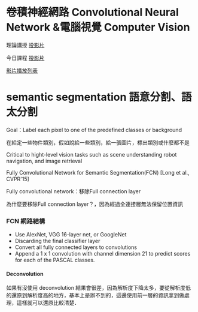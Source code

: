 # 卷積神經網路 Convolutional Neural Network &電腦視覺 Computer Vision

理論講授 [投影片 ](https://drive.google.com/file/d/1gr_U_FlIT8cbJ35zr5Raf1tNe5x4rgkM/view)

今日課程 [投影片 ](https://drive.google.com/file/d/1pEJ-2RYYwOAIow90JqfaBKRWSZApWYSN/view)

[影片播放列表](https://www.youtube.com/playlist?list=PL1f_B9coMEeDtGJ00o8v9Qg7z0meYcdhB)

# semantic segmentation 語意分割、語太分割

Goal：Label each pixel to one of the predefined classes or background

在給定一些物件類別，假如說給一些類別，給一張圖片，標出類別或什麼都不是

Critical to hight-level vision tasks such as scene understanding robot navigation, and image retrieval

Fully Convolutional Network for Semantic Segmentation\(FCN\) \[Long et al., CVPR'15\]

Fully convolutional network：移除Full connection layer

為什麼要移除Full connection layer？，因為經過全連接層無法保留位置資訊

### FCN 網路結構

* Use AlexNet, VGG 16-layer net, or GoogleNet
* Discarding the final classifier layer
* Convert all fully connected layers to convolutions
* Append a 1 x 1 convolution with channel dimension 21 to predict scores for each of the PASCAL classes.

#### Deconvolution

如果有沒使用 deconvolution 結果會很差，因為解析度下降太多，要從解析度低的還原到解析度高的地方，基本上是辦不到的，這邊使用前一層的資訊拿到做處理，這樣就可以還原比較清楚．

####  



